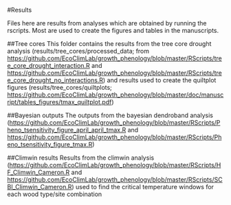 #Results

Files here are results from analyses which are obtained by running the rscripts. Most are used to create the figures and tables in the manuscripts. 

##Tree cores
This folder contains the results from the tree core drought analysis (results/tree_cores/processed_data; from https://github.com/EcoClimLab/growth_phenology/blob/master/RScripts/tree_core_drought_interaction.R and https://github.com/EcoClimLab/growth_phenology/blob/master/RScripts/tree_core_drought_no_interactions.R) and results used to create the quiltplot figures (results/tree_cores/quiltplots; https://github.com/EcoClimLab/growth_phenology/blob/master/doc/manuscript/tables_figures/tmax_quiltplot.pdf) 

##Bayesian outputs
The outputs from the bayesian dendroband analysis (https://github.com/EcoClimLab/growth_phenology/blob/master/RScripts/Pheno_tsensitivity_figure_april_april_tmax.R and https://github.com/EcoClimLab/growth_phenology/blob/master/RScripts/Pheno_tsensitivity_figure_tmax.R)

##Climwin results 
Results from the climwin analysis (https://github.com/EcoClimLab/growth_phenology/blob/master/RScripts/HF_Climwin_Cameron.R and https://github.com/EcoClimLab/growth_phenology/blob/master/RScripts/SCBI_Climwin_Cameron.R) used to find the critical temperature windows for each wood type/site combination   